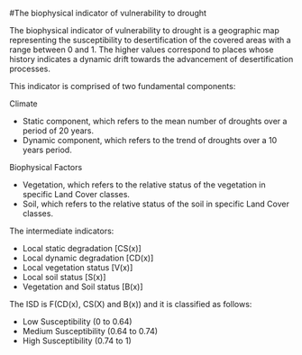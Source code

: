 #The biophysical indicator of vulnerability to drought

The biophysical indicator of vulnerability to drought is a geographic map representing the susceptibility to desertification of the covered areas with a range between 0 and 1. The higher values correspond to places whose history indicates a dynamic drift towards the advancement of desertification processes.

This indicator is comprised of two fundamental components:

Climate
- Static component, which refers to the mean number of droughts over a period of 20 years.
- Dynamic component, which refers to the trend of droughts over a 10 years period.

Biophysical Factors
- Vegetation, which refers to the relative status of the vegetation in specific Land Cover classes.
- Soil, which refers to the relative status of the soil in specific Land Cover classes.

The intermediate indicators: 
-  Local static degradation [CS(x)] 
-  Local dynamic degradation [CD(x)] 
-  Local vegetation status [V(x)]
-  Local soil status [S(x)]
-  Vegetation and Soil status [B(x)]

The ISD is F(CD(x), CS(X) and B(x)) and it is classified as follows:
-  Low Susceptibility (0 to 0.64)
-  Medium Susceptibility (0.64 to 0.74)
-  High Susceptibility (0.74 to 1)



